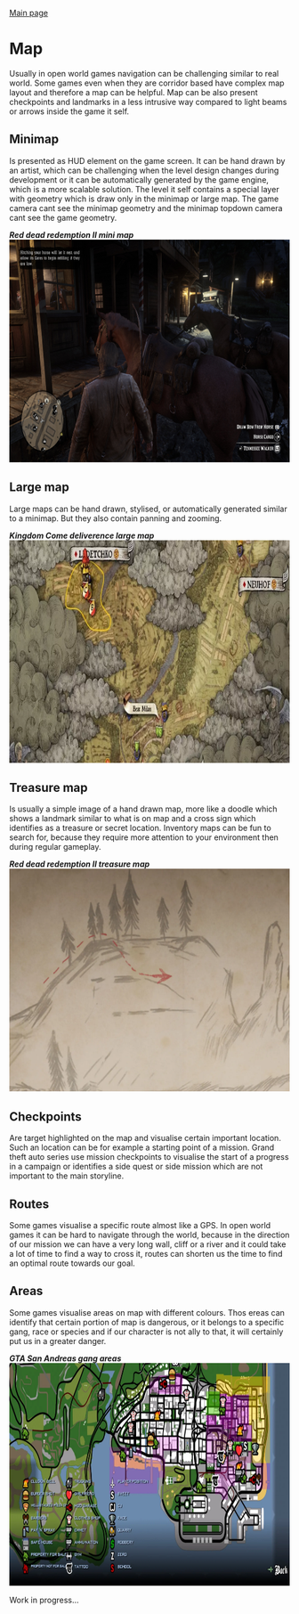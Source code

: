 [Main page](../../readme.md)

# Map
Usually in open world games navigation can be challenging similar to real world. Some games even when they are corridor based have complex map layout and therefore a map can be helpful. Map can be also present checkpoints and landmarks in a less intrusive way compared to light beams or arrows inside the game it self.

## Minimap
Is presented as HUD element on the game screen.
It can be hand drawn by an artist, which can be challenging when the level design changes during development or it can be automatically generated by the game engine, which is a more scalable solution. The level it self contains a special layer with geometry which is draw only in the minimap or large map. The game camera cant see the minimap geometry and the minimap topdown camera cant see the game geometry.

***Red dead redemption II mini map***\
<img src="../../img/reddeadredemption_minimap.jpeg" alt="red dead redemption minimap" height="400"/>

## Large map
Large maps can be hand drawn, stylised, or automatically generated similar to a minimap.
But they also contain panning and zooming.

***Kingdom Come deliverence large map***\
<img src="../../img/kingdomcomedeliverence_map.webp" alt="kingdom come delivernece large map" height="400"/>

## Treasure map
Is usually a simple image of a hand drawn map, more like a doodle which shows a landmark similar to what is on map and a cross sign which identifies as a treasure or secret location. Inventory maps can be fun to search for, because they require more attention to your environment then during regular gameplay.

***Red dead redemption II treasure map***\
<img src="../../img/reddeadredemption_treasuremap.webp" alt="red dead remdeption trasure map" height="400"/>
## Checkpoints
Are target highlighted on the map and visualise certain important location.
Such an location can be for example a starting point of a mission. Grand theft auto series use mission checkpoints to visualise the start of a progress in a campaign or identifies a side quest or side mission which are not important to the main storyline.

## Routes
Some games visualise a specific route almost like a GPS. In open world games it can be hard to navigate through the world, because in the direction of our mission we can have a very long wall, cliff or a river and it could take a lot of time to find a way to cross it, routes can shorten us the time to find an optimal route towards our goal.

## Areas
Some games visualise areas on map with different colours. Thos ereas can identify that certain portion of map is dangerous, or it belongs to a specific gang, race or species and if our character is not ally to that, it will certainly put us in a greater danger.

***GTA San Andreas gang areas***\
<img src="../../img/gtasanandreas_gangs.webp" alt="gta san andreas gangs" height="400"/>

Work in progress...